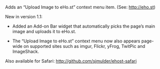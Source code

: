 Adds an “Upload Image to eHo.st” context menu item. (See: http://eho.st)

New in version 1.1:

* Added an Add-on Bar widget that automatically picks the page’s main image and uploads it to eHo.st.

* The “Upload Image to eHo.st” context menu now also appears page-wide on supported sites such as imgur, Flickr, yFrog, TwitPic and ImageShack.

Also available for Safari: http://github.com/sjmulder/ehost-safari